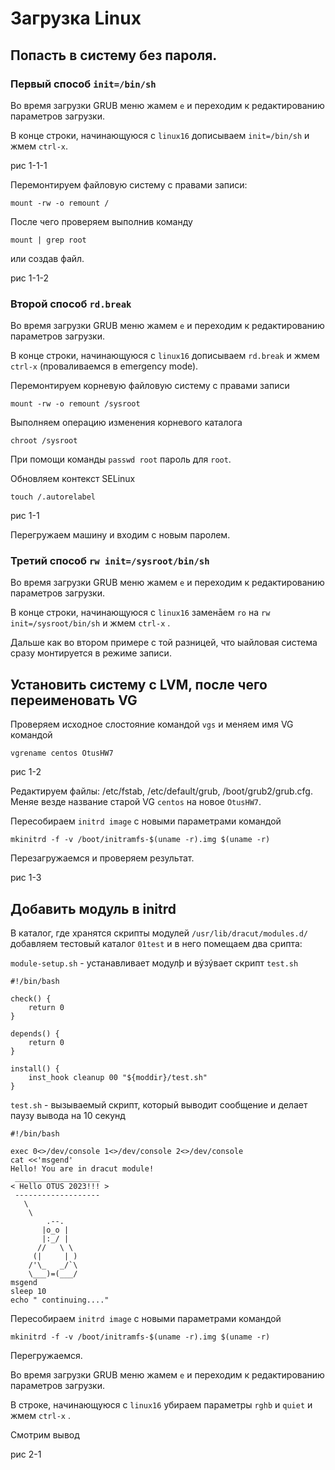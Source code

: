 # Загрузка Linux
## Попасть в систему без пароля.
### Первый способ `init=/bin/sh`

Во время загрузки GRUB меню жамем `e` и переходим к редактированию параметров загрузки.

В конце строки, начинающуюся с `linux16` дописываем `init=/bin/sh` и жмем `сtrl-x`.

рис 1-1-1

Перемонтируем файловую систему с правами записи: 
```
mount -rw -o remount /
```

После чего проверяем выполнив команду 

```
mount | grep root
``` 

или создав файл.

рис 1-1-2

### Второй способ `rd.break`

Во время загрузки GRUB меню жамем `e` и переходим к редактированию параметров загрузки.

В конце строки, начинающуюся с `linux16` дописываем `rd.break` и жмем `сtrl-x` (проваливаемся в emergency mode).

Перемонтируем корневую файловую систему с правами записи
```
mount -rw -o remount /sysroot
```

Выполняем операцию изменения корневого каталога 
```
chroot /sysroot
```

При помощи команды `passwd root` пароль для `root`.

Обновляем контекст SELinux 
```
touch /.autorelabel
```

рис 1-1

Перегружаем машину и входим с новым паролем.

### Третий способ `rw init=/sysroot/bin/sh`

Во время загрузки GRUB меню жамем `e` и переходим к редактированию параметров загрузки.

В конце строки, начинающуюся с `linux16` заменāем `ro` на `rw init=/sysroot/bin/sh` и жмем `сtrl-x` .

Дальше как во втором примере с той разницей, что ыайловая система сразу монтируется в режиме записи. 

## Установить систему с LVM, после чего переименовать VG

Проверяем исходное слостояние командой `vgs` и меняем имя VG командой 
```
vgrename centos OtusHW7
```

рис 1-2

Редактируем файлы: /etc/fstab, /etc/default/grub, /boot/grub2/grub.cfg. Меняе везде название старой VG `centos` на новое `OtusHW7`.

Пересобираем `initrd image` с новыми параметрами командой 
```
mkinitrd -f -v /boot/initramfs-$(uname -r).img $(uname -r)
```

Перезагружаемся и проверяем результат.

рис 1-3

## Добавить модуль в initrd

В каталог, где хранятся скрипты модулей `/usr/lib/dracut/modules.d/` добавляем тестовый каталог `01test` и в него помещаем два срипта:

`module-setup.sh` - устанавливает модулþ и вýзýвает скрипт `test.sh`

```
#!/bin/bash

check() {
    return 0
}

depends() {
    return 0
}

install() {
    inst_hook cleanup 00 "${moddir}/test.sh"
}
```

`test.sh` - вызываемый скрипт, который выводит сообщение и делает паузу вывода на 10 секунд

```
#!/bin/bash

exec 0<>/dev/console 1<>/dev/console 2<>/dev/console
cat <<'msgend'
Hello! You are in dracut module!
 ___________________
< Hello OTUS 2023!!! >
 -------------------
   \
    \
        .--.
       |o_o |
       |:_/ |
      //   \ \
     (|     | )
    /'\_   _/`\
    \___)=(___/
msgend
sleep 10
echo " continuing...."
```

Пересобираем `initrd image` с новыми параметрами командой 
```
mkinitrd -f -v /boot/initramfs-$(uname -r).img $(uname -r)
```
Перегружаемся.

Во время загрузки GRUB меню жамем `e` и переходим к редактированию параметров загрузки.

В строке, начинающуюся с `linux16` убираем параметры `rghb` и `quiet` и жмем `сtrl-x` .

Смотрим вывод

рис 2-1

